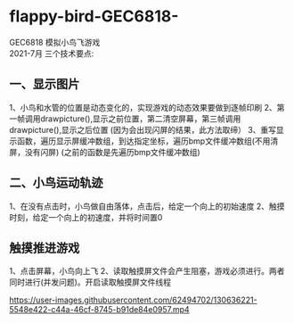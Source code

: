 # flappy-bird-GEC6818-
GEC6818 模拟小鸟飞游戏  
2021-7月
三个技术要点:
## 一、显示图片
1、小鸟和水管的位置是动态变化的，实现游戏的动态效果要做到逐帧印刷
2、第一帧调用drawpicture(),显示之前位置，第二清空屏幕，第三帧调用drawpicture(),显示之后位置  (因为会出现闪屏的结果，此方法取缔）
3、重写显示函数，遍历显示屏缓冲数组，到达指定坐标，遍历bmp文件缓冲数组(不用清屏，没有闪屏)     (之前的函数是先遍历bmp文件缓冲数组)
## 二、小鸟运动轨迹
1、在没有点击时，小鸟做自由落体，点击后，给定一个向上的初始速度
2、触摸时刻，给定一个向上的初速度，并将时间置0
## 触摸推进游戏
1、点击屏幕，小鸟向上飞
2、读取触摸屏文件会产生阻塞，游戏必须进行。两者同时进行(并发问题)。开启读取触摸屏文件线程

https://user-images.githubusercontent.com/62494702/130636221-5548e422-c44a-46cf-8745-b91de84e0957.mp4
